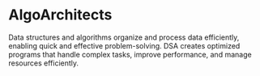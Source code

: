 # AlgoArchitects
Data structures and algorithms organize and process data efficiently, enabling quick and effective problem-solving. DSA creates optimized programs that handle complex tasks, improve performance, and manage resources efficiently.
